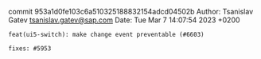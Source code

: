 commit 953a1d0fe103c6a510325188832154adcd04502b
Author: Tsanislav Gatev <tsanislav.gatev@sap.com>
Date:   Tue Mar 7 14:07:54 2023 +0200

    feat(ui5-switch): make change event preventable (#6603)
    
    fixes: #5953
